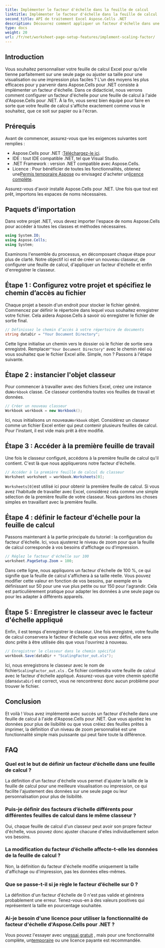 ```yaml
---
title: Implémenter le facteur d'échelle dans la feuille de calcul
linktitle: Implémenter le facteur d'échelle dans la feuille de calcul
second_title: API de traitement Excel Aspose.Cells .NET
description: Découvrez comment appliquer un facteur d'échelle dans une feuille de calcul à l'aide d'Aspose.Cells pour .NET avec un didacticiel étape par étape, des exemples et des FAQ. Idéal pour une mise à l'échelle transparente.
type: docs
weight: 20
url: /fr/net/worksheet-page-setup-features/implement-scaling-factor/
---
```

## Introduction

Vous souhaitez personnaliser votre feuille de calcul Excel pour qu'elle tienne parfaitement sur une seule page ou ajuster sa taille pour une visualisation ou une impression plus faciles ? L'un des moyens les plus efficaces pour y parvenir dans Aspose.Cells pour .NET consiste à implémenter un facteur d'échelle. Dans ce didacticiel, nous verrons comment configurer un facteur d'échelle pour une feuille de calcul à l'aide d'Aspose.Cells pour .NET. À la fin, vous serez bien équipé pour faire en sorte que votre feuille de calcul s'affiche exactement comme vous le souhaitez, que ce soit sur papier ou à l'écran.

## Prérequis

Avant de commencer, assurez-vous que les exigences suivantes sont remplies :

-  Aspose.Cells pour .NET :[Téléchargez-le ici](https://releases.aspose.com/cells/net/).
- IDE : tout IDE compatible .NET, tel que Visual Studio.
- .NET Framework : version .NET compatible avec Aspose.Cells.
-  Licence : Pour bénéficier de toutes les fonctionnalités, obtenez une[Permis temporaire Aspose](https://purchase.aspose.com/temporary-license/) ou envisagez d'acheter un[licence complète](https://purchase.aspose.com/buy).

Assurez-vous d'avoir installé Aspose.Cells pour .NET. Une fois que tout est prêt, importons les espaces de noms nécessaires.


## Paquets d'importation

Dans votre projet .NET, vous devez importer l'espace de noms Aspose.Cells pour accéder à toutes les classes et méthodes nécessaires.

```csharp
using System.IO;
using Aspose.Cells;
using System;
```

Examinons l'ensemble du processus, en décomposant chaque étape pour plus de clarté. Notre objectif ici est de créer un nouveau classeur, de configurer une feuille de calcul, d'appliquer un facteur d'échelle et enfin d'enregistrer le classeur. 

## Étape 1 : Configurez votre projet et spécifiez le chemin d’accès au fichier

Chaque projet a besoin d'un endroit pour stocker le fichier généré. Commencez par définir le répertoire dans lequel vous souhaitez enregistrer votre fichier. Cela aidera Aspose.Cells à savoir où enregistrer le fichier de sortie final.

```csharp
// Définissez le chemin d’accès à votre répertoire de documents
string dataDir = "Your Document Directory";
```


 Cette ligne initialise un chemin vers le dossier où le fichier de sortie sera enregistré. Remplacer`"Your Document Directory"` avec le chemin réel où vous souhaitez que le fichier Excel aille. Simple, non ? Passons à l'étape suivante.


## Étape 2 : instancier l'objet classeur

 Pour commencer à travailler avec des fichiers Excel, créez une instance du`Workbook` classe. Ce classeur contiendra toutes vos feuilles de travail et données.

```csharp
// Créer un nouveau classeur
Workbook workbook = new Workbook();
```


 Ici, nous initialisons un nouveau`Workbook` objet. Considérez un classeur comme un fichier Excel entier qui peut contenir plusieurs feuilles de calcul. Pour l'instant, il est vide mais prêt à être modifié.


## Étape 3 : Accéder à la première feuille de travail

Une fois le classeur configuré, accédons à la première feuille de calcul qu'il contient. C'est là que nous appliquerons notre facteur d'échelle.

```csharp
// Accéder à la première feuille de calcul du classeur
Worksheet worksheet = workbook.Worksheets[0];
```


`Worksheets[0]`est utilisé ici pour obtenir la première feuille de calcul. Si vous avez l'habitude de travailler avec Excel, considérez cela comme une simple sélection de la première feuille de votre classeur. Nous gardons les choses simples en travaillant avec la première feuille.


## Étape 4 : définir le facteur d'échelle pour la feuille de calcul

Passons maintenant à la partie principale du tutoriel : la configuration du facteur d'échelle. Ici, vous ajusterez le niveau de zoom pour que la feuille de calcul corresponde à vos besoins d'affichage ou d'impression.

```csharp
// Réglez le facteur d'échelle sur 100
worksheet.PageSetup.Zoom = 100;
```


Dans cette ligne, nous appliquons un facteur d'échelle de 100 %, ce qui signifie que la feuille de calcul s'affichera à sa taille réelle. Vous pouvez modifier cette valeur en fonction de vos besoins, par exemple en la définissant sur 50 pour une vue plus petite ou sur 150 pour l'agrandir. Cela est particulièrement pratique pour adapter les données à une seule page ou pour les adapter à différents appareils.


## Étape 5 : Enregistrer le classeur avec le facteur d'échelle appliqué

Enfin, il est temps d'enregistrer le classeur. Une fois enregistré, votre feuille de calcul conservera le facteur d'échelle que vous avez défini, elle sera donc prête à être utilisée dès que vous l'ouvrirez à nouveau.

```csharp
// Enregistrer le classeur dans le chemin spécifié
workbook.Save(dataDir + "ScalingFactor_out.xls");
```


 Ici, nous enregistrons le classeur avec le nom de fichier`ScalingFactor_out.xls` . Ce fichier contiendra votre feuille de calcul avec le facteur d'échelle appliqué. Assurez-vous que votre chemin spécifié (dans`dataDir`) est correct, vous ne rencontrerez donc aucun problème pour trouver le fichier.


## Conclusion

Et voilà ! Vous avez implémenté avec succès un facteur d'échelle dans une feuille de calcul à l'aide d'Aspose.Cells pour .NET. Que vous ajustiez les données pour plus de lisibilité ou que vous créiez des feuilles prêtes à imprimer, la définition d'un niveau de zoom personnalisé est une fonctionnalité simple mais puissante qui peut faire toute la différence.

## FAQ

### Quel est le but de définir un facteur d’échelle dans une feuille de calcul ?  
La définition d'un facteur d'échelle vous permet d'ajuster la taille de la feuille de calcul pour une meilleure visualisation ou impression, ce qui facilite l'ajustement des données sur une seule page ou leur personnalisation pour plus de lisibilité.

### Puis-je définir des facteurs d’échelle différents pour différentes feuilles de calcul dans le même classeur ?  
Oui, chaque feuille de calcul d'un classeur peut avoir son propre facteur d'échelle, vous pouvez donc ajuster chacune d'elles individuellement selon vos besoins.

### La modification du facteur d’échelle affecte-t-elle les données de la feuille de calcul ?  
Non, la définition du facteur d'échelle modifie uniquement la taille d'affichage ou d'impression, pas les données elles-mêmes.

### Que se passe-t-il si je règle le facteur d’échelle sur 0 ?  
La définition d'un facteur d'échelle de 0 n'est pas valide et générera probablement une erreur. Tenez-vous-en à des valeurs positives qui représentent la taille en pourcentage souhaitée.

### Ai-je besoin d'une licence pour utiliser la fonctionnalité de facteur d'échelle d'Aspose.Cells pour .NET ?  
 Vous pouvez l'essayer avec un[essai gratuit](https://releases.aspose.com/) , mais pour une fonctionnalité complète, un[temporaire](https://purchase.aspose.com/temporary-license/) ou une licence payante est recommandée.
